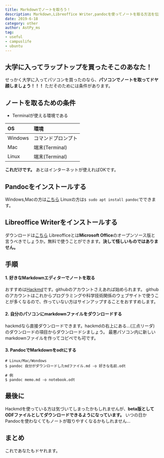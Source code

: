 ```yaml
---
title: Markdownでノートを取ろう！
description: Markdown,Libreoffice Writer,pandocを使ってノートを取る方法を伝授します。
date: 2019-6-18
category: other
author: AstPy_ms
tag:
- useful
- campuslife
- ubuntu
---
```


## 大学に入ってラップトップを買ったそこのあなた！

せっかく大学に入ってパソコンを買ったのなら、**パソコンでノートを取ってドヤ顔しましょう！！！**
ただそのためには条件があります。

## ノートを取るための条件

- Terminalが使える環境である

|    OS   |        環境        |
| :------ | :----------------- |
| Windows | コマンドプロンプト |
|   Mac   |   端末(Terminal)   |
|  Linux  |   端末(Terminal)   |


**これだけです。**
あとはインターネットが使えればOKです。

## Pandocをインストールする

Windows,Macの方は[こちら](https://qiita.com/sky_y/items/3c5c46ebd319490907e8)
Linuxの方は`$ sudo apt install pandoc`でできます。

## Libreoffice Writerをインストールする

ダウンロードは[こちら](https://www.libreoffice.org/download/download/)
Libreofficeとは**Microsoft Office**のオープンソース版と言うべきでしょうか。無料で使うことができます。**決して怪しいものではありません。**

## 手順

#### 1. 好きなMarkdownエディターでノートを取る

おすすめは[Hackmd](https://hackmd.io)です。githubのアカウントさえあれば始められます。
githubのアカウントはこれからプログラミングや科学技術関係のウェブサイトで使うことが多くなるので、作っていない方はサインアップすることをおすすめします。

#### 2. 自分のパソコンにmarkdownファイルをダウンロードする

hackmdなら直接ダウンロードできます。hackmdの右上にある...(三点リーダ)のダウンロードの項目からダウンロードシましょう。
最悪パソコン内に新しいmarkdownファイルを作ってコピペでも可です。

#### 3. PandocでMarkdownをodtにする

```
# Linux/Mac/Wondows
$ pandoc 自分がダウンロードしたmdファイル.md -o 好きな名前.odt

# 例
$ pandoc memo.md -o notebook.odt
```

## 最後に

Hackmdを使っている方は気づいてしまったかもしれませんが、**beta版としてODFファイルとしてダウンロードできるようになっています。**
いつの日かPandocを使わなくてもノートが取りやすくなるかもしれません...

## まとめ

これであなたもドヤれます。